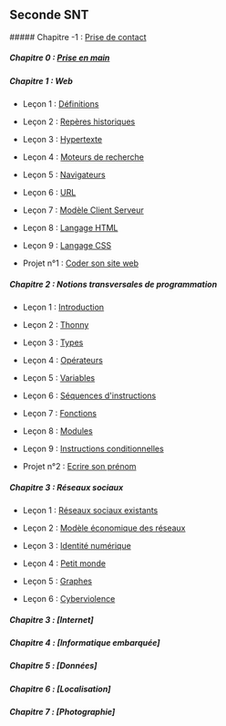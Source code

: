 ## Seconde SNT

##### Chapitre -1 : [Prise de contact](./Prise_de_contact/Prise_de_contact.md)

##### Chapitre 0 : [Prise en main](./Prise_en_main/Prise_en_main.md)

##### Chapitre 1 : Web

- Leçon 1 : [Définitions](./Web/Definitions.md)

- Leçon 2 : [Repères historiques](./Web/Reperes_historiques.md)

- Leçon 3 : [Hypertexte](./Web/Hypertexte.md)

- Leçon 4 : [Moteurs de recherche](./Web/Moteurs_de_recherche.md)

- Leçon 5 : [Navigateurs](./Web/Navigateurs.md)

- Leçon 6 : [URL](./Web/URL.md)

- Leçon 7 : [Modèle Client Serveur](./Web/Modele_client_serveur.md)

- Leçon 8 : [Langage HTML](./Web/HTML.md)

- Leçon 9 : [Langage CSS](./Web/CSS.md)

- Projet n°1 : [Coder son site web](./Web/Projet_coder_son_site_web.md)

##### Chapitre 2 : Notions transversales de programmation

- Leçon 1 : [Introduction](./Notions_transversales_de_programmation/Introduction.md)

- Leçon 2 : [Thonny](./Notions_transversales_de_programmation/Thonny.md)

- Leçon 3 : [Types](./Notions_transversales_de_programmation/Types.md)

- Leçon 4 : [Opérateurs](./Notions_transversales_de_programmation/Opérateurs.md)

- Leçon 5 : [Variables](./Notions_transversales_de_programmation/Variables.md)

- Leçon 6 : [Séquences d'instructions](./Notions_transversales_de_programmation/Séquences.md)

- Leçon 7 : [Fonctions](./Notions_transversales_de_programmation/Fonctions.md)

- Leçon 8 : [Modules](./Notions_transversales_de_programmation/Modules.md)

- Leçon 9 : [Instructions conditionnelles](./Notions_transversales_de_programmation/Instructions_conditionnelles.md)

- Projet n°2 : [Ecrire son prénom](./Notions_transversales_de_programmation/Projet_prénom.md)

##### Chapitre 3 : Réseaux sociaux

- Leçon 1 : [Réseaux sociaux existants](./Réseaux_sociaux/Reseaux_sociaux_existants.md)

- Leçon 2 : [Modèle économique des réseaux](./Réseaux_sociaux/Modele_economique.md)

- Leçon 3 : [Identité numérique](./Réseaux_sociaux/Identite_numerique.md)

- Leçon 4 : [Petit monde](./Réseaux_sociaux/Petit_monde.md)

- Leçon 5 : [Graphes](./Réseaux_sociaux/Graphes.md)

- Leçon 6 : [Cyberviolence](./Réseaux_sociaux/Cyberviolence.md)

##### Chapitre 3 : [Internet]

##### Chapitre 4 : [Informatique embarquée]

##### Chapitre 5 : [Données]

##### Chapitre 6 : [Localisation]

##### Chapitre 7 : [Photographie]
